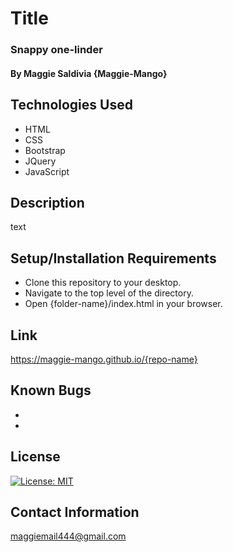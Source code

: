 # Title

### Snappy one-linder

#### By Maggie Saldivia **{Maggie-Mango}**

## Technologies Used
* HTML
* CSS
* Bootstrap
* JQuery
* JavaScript


## Description

text

## Setup/Installation Requirements

* Clone this repository to your desktop.
* Navigate to the top level of the directory.
* Open {folder-name}/index.html in your browser.

## Link

https://maggie-mango.github.io/{repo-name}

## Known Bugs

* 
* 

## License

[![License: MIT](https://img.shields.io/badge/License-MIT-yellow.svg)](https://opensource.org/licenses/MIT)

## Contact Information

maggiemail444@gmail.com
